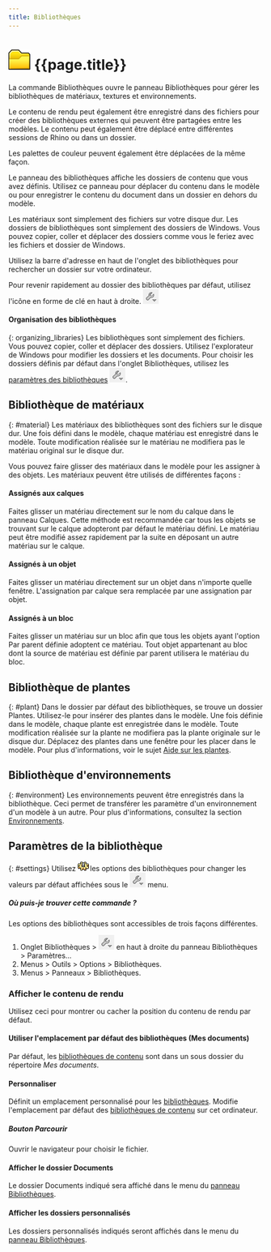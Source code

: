```yaml
---
title: Bibliothèques
---
```


# ![images/libraries.svg](images/libraries.svg) {{page.title}}
La commande Bibliothèques ouvre le panneau Bibliothèques pour gérer les bibliothèques de matériaux, textures et environnements.

Le contenu de rendu peut également être enregistré dans des fichiers pour créer des bibliothèques externes qui peuvent être partagées entre les modèles. Le contenu peut également être déplacé entre différentes sessions de Rhino ou dans un dossier.

Les palettes de couleur peuvent également être déplacées de la même façon.

Le panneau des bibliothèques affiche les dossiers de contenu que vous avez définis. Utilisez ce panneau pour déplacer du contenu dans le modèle ou pour enregistrer le contenu du document dans un dossier en dehors du modèle.

Les matériaux sont simplement des fichiers sur votre disque dur. Les dossiers de bibliothèques sont simplement des dossiers de Windows. Vous pouvez copier, coller et déplacer des dossiers comme vous le feriez avec les fichiers et dossier de Windows. 

Utilisez la barre d'adresse en haut de l'onglet des bibliothèques pour rechercher un dossier sur votre ordinateur. 

Pour revenir rapidement au dossier des bibliothèques par défaut, utilisez l'icône en forme de clé en haut à droite. ![images/library_default.png](images/library_default.png)

#### Organisation des bibliothèques
{: organizing_libraries}
Les bibliothèques sont simplement des fichiers. Vous pouvez copier, coller et déplacer des dossiers. Utilisez l'explorateur de Windows pour modifier les dossiers et les documents. Pour choisir les dossiers définis par défaut dans l'onglet Bibliothèques, utilisez les [paramètres des bibliothèques](#settings) ![images/library_default.png](images/library_default.png).

## Bibliothèque de matériaux
{: #material}
Les matériaux des bibliothèques sont des fichiers sur le disque dur.  Une fois défini dans le modèle, chaque matériau est enregistré dans le modèle. Toute modification réalisée sur le matériau ne modifiera pas le matériau original sur le disque dur. 

Vous pouvez faire glisser des matériaux dans le modèle pour les assigner à des objets. Les matériaux peuvent être utilisés de différentes façons :

#### Assignés aux calques
Faites glisser un matériau directement sur le nom du calque dans le panneau Calques. Cette méthode est recommandée car tous les objets se trouvant sur le calque adopteront par défaut le matériau défini. Le matériau peut être modifié assez rapidement par la suite en déposant un autre matériau sur le calque. 

#### Assignés à un objet
Faites glisser un matériau directement sur un objet dans n'importe quelle fenêtre. L'assignation par calque sera remplacée par une assignation par objet. 

#### Assignés à un bloc
Faites glisser un matériau sur un bloc afin que tous les objets ayant l'option Par parent définie adoptent ce matériau. Tout objet appartenant au bloc dont la source de matériau est définie par parent utilisera le matériau du bloc. 

## Bibliothèque de plantes
{: #plant}
Dans le dossier par défaut des bibliothèques, se trouve un dossier Plantes.  Utilisez-le pour insérer des plantes dans le modèle.  Une fois définie dans le modèle, chaque plante est enregistrée dans le modèle.  Toute modification réalisée sur la plante ne modifiera pas la plante originale sur le disque dur. Déplacez des plantes dans une fenêtre pour les placer dans le modèle. Pour plus d'informations, voir le sujet [Aide sur les plantes](plants.html).

## Bibliothèque d'environnements
{: #environment}
Les environnements peuvent être enregistrés dans la bibliothèque.  Ceci permet de transférer les paramètre d'un environnement d'un modèle à un autre. Pour plus d'informations, consultez la section [Environnements](environment-tab.html).

## Paramètres de la bibliothèque
{: #settings}
Utilisez ![images/options.png](images/options.png)les options des bibliothèques pour changer les valeurs par défaut affichées sous le ![images/library_default.png](images/library_default.png) menu.

##### Où puis-je trouver cette commande ?
Les options des bibliothèques sont accessibles de trois façons différentes.

 1. Onglet Bibliothèques > ![images/library_default.png](images/library_default.png) en haut à droite du panneau Bibliothèques > Paramètres...
 1. Menus > Outils > Options > Bibliothèques.
 1. Menus > Panneaux > Bibliothèques. 


### Afficher le contenu de rendu
Utilisez ceci pour montrer ou cacher la position du contenu de rendu par défaut. 

#### Utiliser l'emplacement par défaut des bibliothèques (Mes documents)
Par défaut, les [bibliothèques de contenu](libraries.html) sont dans un sous dossier du répertoire *Mes documents*.

#### Personnaliser
Définit un emplacement personnalisé pour les [bibliothèques](libraries.html).  Modifie l'emplacement par défaut des [bibliothèques de contenu](libraries.html) sur cet ordinateur.

##### Bouton Parcourir
Ouvrir le navigateur pour choisir le fichier.

#### Afficher le dossier Documents
Le dossier Documents indiqué sera affiché dans le menu du [panneau Bibliothèques](libraries.html).

#### Afficher les dossiers personnalisés
Les dossiers personnalisés indiqués seront affichés dans le menu du [panneau Bibliothèques](libraries.html).
